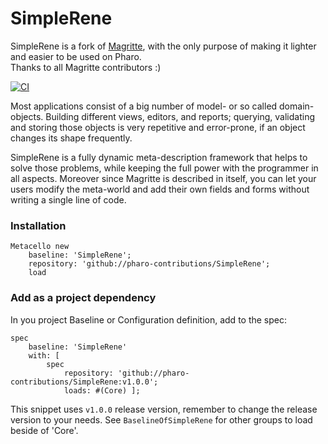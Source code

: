 # SimpleRene 

SimpleRene is a fork of [Magritte](https://github.com/magritte-metamodel/magritte), with the only purpose of making it 
lighter and easier to be used on Pharo.  
Thanks to all Magritte contributors :)

[![CI](https://github.com/pharo-contributions/SimpleRene/actions/workflows/test.yml/badge.svg)](https://github.com/pharo-contributions/SimpleRene/actions/workflows/test.yml)

Most applications consist of a big number of model- or so called domain-objects. Building different views, editors, 
and reports; querying, validating and storing those objects is very repetitive and error-prone, if an object changes 
its shape frequently.

SimpleRene is a fully dynamic meta-description framework that helps to solve those problems, while keeping the full 
power with the programmer in all aspects. Moreover since Magritte is described in itself, you can let your users 
modify the meta-world and add their own fields and forms without writing a single line of code.

### Installation
```smalltalk
Metacello new
	baseline: 'SimpleRene';
	repository: 'github://pharo-contributions/SimpleRene';
	load
```

### Add as a project dependency

In you project Baseline or Configuration definition, add to the spec:

```smalltalk
spec 
	baseline: 'SimpleRene' 
	with: [
		spec
			repository: 'github://pharo-contributions/SimpleRene:v1.0.0'; 
			loads: #(Core) ]; 
```

This snippet uses `v1.0.0` release version, remember to change the release version to your needs. 
See `BaselineOfSimpleRene` for other groups to load beside of 'Core'.
